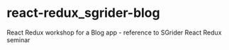 # react-redux_sgrider-blog
React Redux workshop for a Blog app - reference to SGrider React Redux seminar

